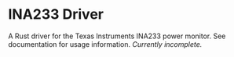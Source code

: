 # INA233 Driver

A Rust driver for the Texas Instruments INA233 power monitor. See documentation
for usage information. _Currently incomplete._
